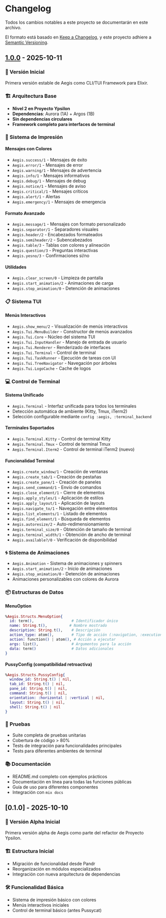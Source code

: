 # Changelog

Todos los cambios notables a este proyecto se documentarán en este archivo.

El formato está basado en [Keep a Changelog](https://keepachangelog.com/en/1.0.0/),
y este proyecto adhiere a [Semantic Versioning](https://semver.org/spec/v2.0.0.html).

## [1.0.0] - 2025-10-11

### 🎉 Versión Inicial

Primera versión estable de Aegis como CLI/TUI Framework para Elixir.

### 🏗️ Arquitectura Base

- **Nivel 2 en Proyecto Ypsilon**
- **Dependencias**: Aurora (1A) + Argos (1B)
- **Sin dependencias circulares**
- **Framework completo para interfaces de terminal**

### 🎨 Sistema de Impresión

#### Mensajes con Colores

- `Aegis.success/1` - Mensajes de éxito
- `Aegis.error/1` - Mensajes de error
- `Aegis.warning/1` - Mensajes de advertencia
- `Aegis.info/1` - Mensajes informativos
- `Aegis.debug/1` - Mensajes de debug
- `Aegis.notice/1` - Mensajes de aviso
- `Aegis.critical/1` - Mensajes críticos
- `Aegis.alert/1` - Alertas
- `Aegis.emergency/1` - Mensajes de emergencia

#### Formato Avanzado

- `Aegis.message/1` - Mensajes con formato personalizado
- `Aegis.separator/1` - Separadores visuales
- `Aegis.header/2` - Encabezados formateados
- `Aegis.semiheader/2` - Subencabezados
- `Aegis.table/3` - Tablas con colores y alineación
- `Aegis.question/3` - Preguntas interactivas
- `Aegis.yesno/3` - Confirmaciones sí/no

#### Utilidades

- `Aegis.clear_screen/0` - Limpieza de pantalla
- `Aegis.start_animation/2` - Animaciones de carga
- `Aegis.stop_animation/0` - Detención de animaciones

### 📋 Sistema TUI

#### Menús Interactivos

- `Aegis.show_menu/2` - Visualización de menús interactivos
- `Aegis.Tui.MenuBuilder` - Constructor de menús avanzados
- `Aegis.Tui.Core` - Núcleo del sistema TUI
- `Aegis.Tui.InputHandler` - Manejo de entrada de usuario
- `Aegis.Tui.Renderer` - Renderizado de interfaces
- `Aegis.Tui.Terminal` - Control de terminal
- `Aegis.Tui.TaskRunner` - Ejecución de tareas con UI
- `Aegis.Tui.TreeNavigator` - Navegación por árboles
- `Aegis.Tui.LogoCache` - Cache de logos

### 💻 Control de Terminal

#### Sistema Unificado

- `Aegis.Terminal` - Interfaz unificada para todos los terminales
- Detección automática de ambiente (Kitty, Tmux, iTerm2)
- Selección configurable mediante `config :aegis, :terminal_backend`

#### Terminales Soportados

- `Aegis.Terminal.Kitty` - Control de terminal Kitty
- `Aegis.Terminal.Tmux` - Control de terminal Tmux
- `Aegis.Terminal.Iterm2` - Control de terminal iTerm2 (nuevo)

#### Funcionalidad Terminal

- `Aegis.create_window/1` - Creación de ventanas
- `Aegis.create_tab/1` - Creación de pestañas
- `Aegis.create_pane/1` - Creación de paneles
- `Aegis.send_command/1` - Envío de comandos
- `Aegis.close_element/1` - Cierre de elementos
- `Aegis.apply_styles/1` - Aplicación de estilos
- `Aegis.apply_layout/1` - Aplicación de layouts
- `Aegis.navigate_to/1` - Navegación entre elementos
- `Aegis.list_elements/1` - Listado de elementos
- `Aegis.find_element/1` - Búsqueda de elementos
- `Aegis.autoresize/2` - Auto-redimensionamiento
- `Aegis.terminal_size/0` - Obtención de tamaño de terminal
- `Aegis.terminal_width/1` - Obtención de ancho de terminal
- `Aegis.available?/0` - Verificación de disponibilidad

### 🌀 Sistema de Animaciones

- `Aegis.Animation` - Sistema de animaciones y spinners
- `Aegis.start_animation/2` - Inicio de animaciones
- `Aegis.stop_animation/0` - Detención de animaciones
- Animaciones personalizables con colores de Aurora

### 📦 Estructuras de Datos

#### MenuOption

```elixir
%Aegis.Structs.MenuOption{
  id: term(),                 # Identificador único
  name: String.t(),          # Nombre mostrado
  description: String.t(),    # Descripción
  action_type: atom(),        # Tipo de acción (:navigation, :execution)
  action: function() | atom(), # Acción a ejecutar
  args: list(),               # Argumentos para la acción
  data: term()                # Datos adicionales
}
```

#### PussyConfig (compatibilidad retroactiva)

```elixir
%Aegis.Structs.PussyConfig{
  window_id: String.t() | nil,
  tab_id: String.t() | nil,
  pane_id: String.t() | nil,
  command: String.t() | nil,
  orientation: :horizontal | :vertical | nil,
  layout: String.t() | nil,
  shell: String.t() | nil
}
```

### 🧪 Pruebas

- Suite completa de pruebas unitarias
- Cobertura de código > 80%
- Tests de integración para funcionalidades principales
- Tests para diferentes ambientes de terminal

### 📚 Documentación

- README.md completo con ejemplos prácticos
- Documentación en línea para todas las funciones públicas
- Guía de uso para diferentes componentes
- Integración con `mix docs`

## [0.1.0] - 2025-10-10

### 🚀 Versión Alpha Inicial

Primera versión alpha de Aegis como parte del refactor de Proyecto Ypsilon.

### 🏗️ Estructura Inicial

- Migración de funcionalidad desde Pandr
- Reorganización en módulos especializados
- Integración con nueva arquitectura de dependencias

### 🛠️ Funcionalidad Básica

- Sistema de impresión básico con colores
- Menús interactivos iniciales
- Control de terminal básico (antes Pussycat)

[Unreleased]: https://github.com/usuario/aegis/compare/v1.0.0...HEAD
[1.0.0]: https://github.com/usuario/aegis/releases/tag/v1.0.0
